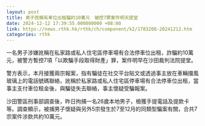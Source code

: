 ```yaml
---
layout: post
title: 男子訛稱有車位出租騙約10萬元　被控7罪案件明天提堂
date: 2024-12-12 17:39:55.000000000 +08:00
link: https://news.rthk.hk/rthk/ch/component/k2/1783208-20241212.htm
categories: rthk
---
```


一名男子涉嫌訛稱在私家路或私人住宅區停車場有合法停車位出租，詐騙約10萬元，被警方暫控7項「以欺騙手段取得財產」罪，案件明早在沙田裁判法院提堂。

警方表示，本月接獲兩宗報案，指有騙徒在社交平台貼文或透過事主放在車輛擋風玻璃上的電話號碼聯絡，訛稱於私家路或私人住宅區停車場有合法停車位出租，當事主支付車位租金後，與騙徒失去聯絡，事主懷疑受騙報案。

沙田警區刑事部調查後，昨日拘捕一名26歲本地男子，檢獲手提電話及提款卡等。調查顯示，被捕男子懷疑與另外5宗發生於7至12月的同類型騙案有關，合共7宗案件涉款共約10萬元。

